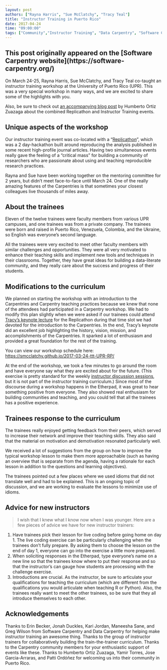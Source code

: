 ```yaml
---
layout: post
authors: ["Rayna Harris", "Sue McClatchy", "Tracy Teal"]
title: "Instructor Training in Puerto Rico"
date: 2017-04-24
time: "09:00:00"
tags: ["Community","Instructor Training", "Data Carpentry", "Software Carpentry"]
---
```


<h2>This post originally appeared on the [Software Carpentry website](https://software-carpentry.org/)</h2>

On March 24-25, Rayna Harris, Sue McClatchy, and Tracy Teal co-taught an instructor training workshop at the University of Puerto Rico (UPR). This was a very special workshop in many ways, and we are excited to share some of the highlights with you. 

Also, be sure to check out [an accompanying blog post](https://idi-bd2k.hpcf.upr.edu/2017/03/29/healthcare-innovation-replicathon-2017-and-data-carpentry-instructor-training/) by Humberto Ortiz Zuazaga about the combined Replicathon and Instructor Training events. 

## Unique aspects of the workshop 
Our instructor training event was co-located with a “[Replicathon](https://github.com/idi-bd2k/PR2017replicaton)”, which was a 2 day-hackathon built around reproducing the analysis published in some recent high-profile journal articles. Having two simultaneous events really gave the feeling of a “critical mass” for building a community of researchers who are passionate about using and teaching reproducible research practices.

Rayna and Sue have been working together on the mentoring committee for 2 years, but didn’t meet face-to-face until March 24. One of the really amazing features of the Carpentries is that sometimes your closest colleagues live thousands of miles away.

## About the trainees
Eleven of the twelve trainees were faculty members from various UPR campuses, and one trainees was from a private company. The trainees were born and raised in Puerto Rico, Venezuela, Colombia, and the Ukraine, so English was everyone’s second language. 


All the trainees were very excited to meet other faculty members with similar challenges and opportunities.  They were all very motivated to enhance their teaching skills and implement new tools and techniques in their classrooms. Together, they have great ideas for building a data-literate community, and they really care about the success and progress of their students.

## Modifications to the curriculum
We planned on starting the workshop with an introduction to the Carpentries and Carpentry teaching practices because we knew that none of the attendees had participated in a Carpentry workshop. We had to modify this plan slightly when we were asked if our trainees could attend [Tracy’s keynote lecture](https://www.slideshare.net/tracykteal/data-carpentry-replicathon20170324) for the Replicathon during that time slot we had devoted for the introduction to the Carpentries. In the end, Tracy’s keynote did an excellent job highlighting the history, vision, mission, and accomplishments of the Carpentries. It sparked a lot of enthusiasm and provided a great foundation for the rest of the training. 

You can view our workshop schedule here: https://smcclatchy.github.io/2017-03-24-ttt-UPR-RP/

At the end of the workshop, we took a few minutes to go around the room and have everyone say what they are excited about for the future. (This exercise is pretty standard for the weekly [instructor discussion sessions](http://pad.software-carpentry.org/instructor-discussion), but it is not part of the instructor training curriculum.) Since most of the discourse during a workshop happens in the Etherpad, it was great to hear something positive from everyone. They also showed real enthusiasm for building communities and teaching, and you could tell that all the trainees has a positive experience. 

## Trainees response to the curriculum
The trainees really enjoyed getting feedback from their peers, which served to increase their network and improve their teaching skills. They also said that the material on motivation and demotivation resonated particularly well.

We received a lot of suggestions from the group on how to improve the typical workshop lesson to make them more approachable (such as having an overview that is separate from the agenda, having a rationale for each lesson in addition to the questions and learning objectives). 

The trainees pointed out a few places where we used idioms that did not translate well and had to be explained. This is an ongoing topic of discussion, and we are working to evaluate the lessons to minimize use of idioms. 

## Advice for new instructors
> I wish that I knew what I know now when I was younger. 
Here are a few pieces of advice we have for new instructor trainers:

1. Have trainees pick their lesson for live coding before going home on day 1. The live coding exercise can be particularly challenging when the trainees don’t fully prepare. By asking them to choose the lesson on the end of day 1, everyone can go into the exercise a little more prepared. 
2. When soliciting responses in the Etherpad, type everyone’s name on a new line so that the trainees know where to put their response and so that the instructor’s can gauge how students are processing with the challenge exercise.
3. Introductions are crucial. As the instructor, be sure to articulate your qualifications for teaching the curriculum (which are different from the qualifications you would articulate when teaching R or Python). Also, the trainees really want to meet the other trainees, so be sure that they all introduce themselves to each other. 

## Acknowledgements
Thanks to Erin Becker, Jonah Duckles, Kari Jordan, Maneesha Sane, and Greg Wilson from Software Carpentry and Data Carpentry for helping make instructor training an awesome thing. Thanks to the group of instructor trainers for collaboratively building the train-the-trainer curriculum. Thanks to the Carpentry community members for your enthusiastic support of events like these. Thanks to Humberto Ortiz Zuazaga, Yamir Torres, Jose Garcia-Arraras, and Patti Ordóñez for welcoming us into their community in Puerto Rico.
